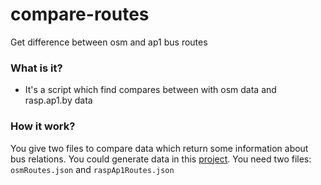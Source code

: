 # compare-routes
Get difference between osm and ap1 bus routes

### What is it?
* It's a script which find compares between with osm data and rasp.ap1.by data

### How it work?
You give two files to compare data which return some information about bus relations.
You could generate data in this [project](https://github.com/pub-t/city-bus-stops).
You need two files: `osmRoutes.json` and `raspAp1Routes.json`
